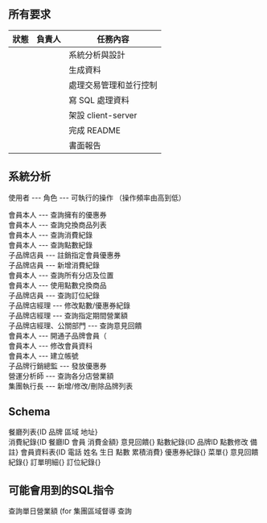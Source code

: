 ## 所有要求
| 狀態 | 負責人 | 任務內容                   |
|------|--------|----------------------------|
|      |        | 系統分析與設計             |
|      |        | 生成資料                   |
|      |        | 處理交易管理和並行控制     |
|      |        | 寫 SQL 處理資料            |
|      |        | 架設 client-server         |
|      |        | 完成 README                |
|      |        | 書面報告                   |


## 系統分析

使用者 --- 角色 --- 可執行的操作  （操作頻率由高到低）   

會員本人 --- 查詢擁有的優惠券   
會員本人 --- 查詢兌換商品列表   
會員本人 --- 查詢消費紀錄   
會員本人 --- 查詢點數紀錄   
子品牌店員 --- 註銷指定會員優惠券   
子品牌店員 --- 新增消費紀錄   
會員本人 --- 查詢所有分店及位置   
會員本人 --- 使用點數兌換商品  
子品牌店員 --- 查詢訂位紀錄   
子品牌店經理 --- 修改點數/優惠券紀錄   
子品牌店經理 --- 查詢指定期間營業額   
子品牌店經理、公關部門 --- 查詢意見回饋   
會員本人 --- 開通子品牌會員（   
會員本人 --- 修改會員資料   
會員本人 --- 建立帳號  
子品牌行銷總監 --- 發放優惠券   
營運分析師 --- 查詢各分店營業額   
集團執行長 --- 新增/修改/刪除品牌列表   

## Schema
餐廳列表{ID 品牌 區域 地址}   
消費紀錄{ID 餐廳ID 會員 消費金額}
意見回饋{}
點數紀錄{ID 品牌ID 點數修改 備註}
會員資料表{ID 電話 姓名 生日 點數 累積消費}
優惠券紀錄{}
菜單{}
意見回饋紀錄{}
訂單明細{}
訂位紀錄{}


## 可能會用到的SQL指令
查詢單日營業額 (for 集團區域督導
查詢
